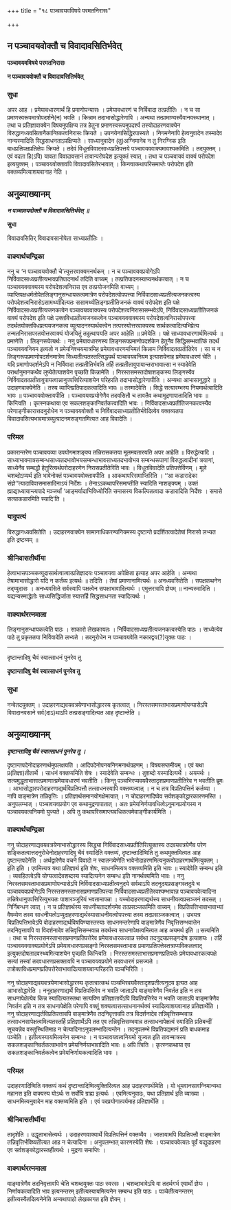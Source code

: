 +++
title = "१८ पञ्चावयवविषये परमतनिरासः"

+++


## न पञ्चावयवोक्तौ च विवादावसितिर्भवेत्

**पञ्चावयवविषये परमतनिरासः**

**न पञ्चावयवोक्तौ च विवादावसितिर्भवेत्**

### **सुधा**

अपर आह । प्रमेयावधारणार्थं हि प्रमाणोपन्यासः । प्रमेयावधारणं च निर्विवादा तत्प्रतीतिः । न च सा प्रमाणस्वरूपमात्रोपदर्शने(न) भवति । किन्नाम तदाभासोद्धारेणापि । अन्यथा तत्प्रामाण्यस्यैवानवस्थानात् । तथा च प्रतिज्ञावाक्येन विषयमुपक्षिप्य तत्र हेतुना प्रमाणस्वरूपमुपदर्श्य तस्योदाहरणवाक्येन विरुद्धानध्यवसितानैकान्तिकत्वनिरासः क्रियते । उपनयेनासिद्धिरपास्यते । निगमनेनापि हेत्वनुवादेन तस्मादेव नान्यस्मादिति सिद्धसाधनताऽपक्षिप्यते । साध्यानुवादेन (तु)अग्निमानेव न तु निरग्निक इति बाधप्रतिपक्षप्रतिक्षेपः क्रियते । तदेवं विधूतविवादसाध्यप्रतिपत्तये पञ्चावयववाक्यमावश्यकमिति । तदयुक्तम् । एवं वदता हि(ऽपि) यावता विवादावसानं तावान्परोपदेश इत्युक्तं स्यात् । तथा च पञ्चवायवं वाक्यं परोपदेश इत्ययुक्तम् । पञ्चावयवोक्तावपि विवादावसितेरभावात् । किन्त्वाकथापरिसमाप्तेः परोपदेश इति वक्तव्यमित्याशयवानाह नेति ।

## **अनुव्याख्यानम्**

***न पञ्चावयवोक्तौ च विवादावसितिर्भवेत् ॥***

**सुधा**

विवादावसितिर् विवादावसानोपेता साध्यप्रतीतिः ।

### **वाक्यार्थचन्द्रिका**

ननु च ‘न पञ्चावयवोक्तौ चे’त्युत्तरवाक्यमनर्थकम् । न च पञ्चावयवप्रयोगेऽपि निर्विवादसाध्यप्रतीत्यभावप्रतिपादनार्थं तदिति वाच्यम् । तत्प्रतिपादनस्याप्यनर्थकत्वात् । न च पञ्चावयववाक्यस्य परोपदेशत्वनिरास एव तत्प्रयोजनमिति वाच्यम् । व्याप्तिपक्षधर्मतोपेतलिङ्गानुसन्धायकत्वमात्रेण परोपदेशत्वोपपत्त्या निर्विवादसाध्यप्रतीत्यजनकत्वस्य परोपदेशत्वनिरासेऽसामर्थ्यादित्यतः ससामर्थ्यलिङ्गप्रतीतिजनकं वाक्यं परोपदेश इति पक्षे निर्विवादसाध्यप्रतीत्यजनकत्वेन पञ्चावयववाक्यस्य परोपदेशत्वनिरासासम्भवेऽपि, निर्विवादसाध्यप्रतीतिजनकं वाक्यं परोपदेश इति पक्षे उक्तविधप्रतीत्यजनकत्वेन पञ्चावयववाक्यस्य परोपदेशत्वनिरासोपपत्त्या तदर्थतयोक्तविधप्रत्ययजनकत्व व्युत्पादनस्यार्थवत्त्वेन तत्परस्योत्तरवाक्यस्य सार्थकत्वादित्यभिप्रेत्य तन्मतनिरासपरतयोत्तरवाक्यं योजयितुं तदुत्थापयति अपर आहेति ॥ प्रमेयेति । पक्षे साध्यावधारणार्थमित्यर्थः ॥ प्रमाणेति । लिङ्गरूपेत्यर्थः । ननु प्रमेयावधारणस्य लिङ्गरूपप्रमाणोपदर्शकेन हेतुनैव सिद्धिसम्भवात्किं तदर्थं पञ्चावयवनियम इत्यतो न प्रमेयनिश्चयमात्रमिह प्रमेयावधारणमभिमतं किन्नाम निर्विवादतत्प्रतीतिरेव । सा च न लिङ्गरूपप्रमाणोपदर्शनमात्रेण सिध्यतीत्यतस्तत्सिद्ध्यर्थं पञ्चावयवनियम इत्याशयेनाह प्रमेयावधारणं चेति । यदि प्रमाणोपदर्शनेऽपि न निर्विवादा तत्प्रतीतिर्भवति तर्हि तत्प्रतीतावुपायान्तराभावात्सा न स्यादेवेति परार्थानुमानकथैव लुप्येतेत्याशयेन पृच्छति किन्नामेति । निरस्तसमस्तदोषाशङ्कस्य लिङ्गस्यैव निर्विवादतत्प्रतीतावुपायत्वान्नानुपपत्तिरित्याशयेन परिहरति तदाभासोद्धारेणापीति । अन्यथा आभासानुद्धारे ॥ उदाहणवाक्येनेति । तस्य व्याप्तिप्रतिपादकत्वादिति भावः ॥ तस्मादेवेति । सिद्धे सत्यारम्भस्य नियमार्थत्वादिति भावः ॥ पञ्चावयवोक्तावपीति । पञ्चावयवप्रयोगेणैव तदवसितौ च तावतैव कथामुद्रणापातादिति भावः ॥ किन्त्विति । कृत्स्नकथाया एव सकलशङ्कानिवर्तकत्वादिति भावः । निर्विवादसाध्यप्रतीतिजनकत्वस्यैव परेणाङ्गीकारात्तदनुरोधेन न पञ्चावयवोक्तौ च निर्विवादसाध्यप्रतीतिर्भवेदित्येव वक्तव्यतया विवादावसित्यभावमात्रव्युत्पादनमसङ्गतमित्यत आह विवादेति ।

### **परिमल**

प्रकारान्तरेण पञ्चावयव्या उपयोगमाशङ्क्य तन्निरासकतया मूलमवतारयति अपर आहेति ॥ विरुद्धेत्यादि । साध्याभावमात्रसम्बन्धसाध्यतदभावोभयसम्बन्धाभावसाध्यतदभावोभय सम्बन्धरूपाणां विरुद्धत्वादीनां त्रयाणां, साध्येनैव सम्बद्धौ हेतुरित्यर्थपरोदाहरणेन निरासप्रतीतेरिति भावः । विधूतविवादेति प्रतिपत्तेर्विणम् । मूले चशब्दोऽप्यर्थ इति भावेनोक्तं पञ्चावयवोक्तावपीति ॥ आकथापरिसमाप्तिरिति । ‘‘आ कडारादेका संज्ञे’’त्यादाविवासमासादिनाऽयं निर्देशः । तेनाऽऽकथापरिसमाप्तीति स्यादिति नाशङ्क्यम् । उक्तं ह्याद्याध्यायान्त्यपादे मञ्जर्थां ‘आङ्मर्यादाभिविध्योरिति समासस्य विकल्पितत्वादा कडारादिति निर्देशः । समासे सत्याकडारमिति स्यादि’ति ।

### **यादुपत्यं**

विरुद्धानध्यवसितेति । उदाहरणवाक्येन सामानाधिकरण्यनियमस्य दृष्टान्ते प्रदर्शितत्वादेतेषां निरासो लभ्यत इति द्रष्टव्यम् ॥

### **श्रीनिवासतीर्थीया**

हेत्वाभासपञ्चकव्युदासार्थत्वात्वात्प्रतिज्ञादयः पञ्चावयवा अपेक्षिता इत्याह अपर आहेति । अन्यथा तेषामाभासोद्धारो यदि न कर्तव्य इत्यर्थः ॥ तदिति । तेषां प्रमाणानामित्यर्थः ॥ अनध्यवसितेति । सपक्षकथनेन तद्य्वुदासः । अनध्यवसिते सर्वस्यापि पक्षत्वेन सपक्षाभावादित्यर्थः । एमुत्तरत्रापि ज्ञेयम् ॥ नान्यस्मादिति । यद्यन्यस्माद्धेतोः साध्यसिद्धिर्जाता स्यात्तर्हि सिद्धसाधनता स्यादित्यर्थः ।

### **वाक्यार्थरत्नमाला**

लिङ्गानुसन्धायकत्वेति पाठः । साकारो लेखकायतः । निर्विवादसाध्यप्रतीत्यजनकत्वस्येति पाठः । साध्येत्येव पाठे तु प्रकृततया निर्विवादेति लभ्यते । तदनुरोधेन न पञ्चावयवेति नकारद्वय(?)युक्तः पाठः ।

------------------------------------------------------------------------

दृष्टान्तादिषु चैवं स्यात्साधनं पुनरेव तु

**दृष्टान्तादिषु चैवं स्यात्साधनं पुनरेव तु**

### **सुधा**

नन्वेतदयुक्तम् । उदाहरणाद्यवयवत्रयेणाभासोद्धारस्य कृतत्वात् । निरस्तसमस्ताभासप्रमाणोपन्यासेऽपि विवादानवसाने सर्व(दाऽ)थाऽपि तत्प्रसङ्गादित्यत आह दृष्टान्तेति ।

## **अनुव्याख्यानम्**

***दृष्टान्तादिषु चैवं स्यात्साधनं पुनरेव तु ।***

दृष्टान्तपदेनोदाहरणार्थमुपलक्षयति । आदिपदेनोपनयनिगमनार्थग्रहणम् । विषयसप्तमीयम् । एवं यथा प्र(तिज्ञा)तीतार्थे । साधनं वक्तव्यमिति शेषः । स्यादेवेति सम्बन्धः । तुशब्दो यस्मादित्यर्थे । अयमर्थः । सत्यमुद्धृताभासात्प्रमाणात्प्रमेयावधारणं भवतीति । किन्तु पञ्चभिरप्यवयवैस्तादृशप्रमाणप्रतीतिरेव न भवतीति ब्रूमः । आभासोद्धारपरोदाहरणाद्यर्थविप्रतिपत्तौ तत्साधनस्यापि वक्तव्यत्वात् । न च तत्र विप्रतिपत्तिर्न कर्तव्या । नापि वाङ्मात्रेण तन्निवृत्तिः । प्रतिज्ञार्थसमानयोगक्षेमत्वात् । न चोदाहरणादिष्वेव सर्वशङ्कोद्धारकारणमस्ति । अनुपलम्भात् । पञ्चावयवप्रयोग एव कथामुद्रणापातात् । अतः प्रमेयनिर्णयावधित्वेऽनुमानप्रयोगस्य न पञ्चावयवत्वनियमो युज्यते । अपि तु कथापरिसमाप्त्यवधिकत्वमेवाङ्गीकार्यमिति ।

### **वाक्यार्थचन्द्रिका**

ननु चोदाहरणाद्यवयवत्रयेणाभासोद्धारस्य सिद्ध्या निर्विवादसाध्यप्रतीतिरित्युक्तस्य तदवयवत्रयेणैव परेण शङ्कितत्वात्तदनुरोधेनोदाहरणादिषु चैवं स्यादिति वक्तव्यं, दृष्टान्तादिष्विति तु कथमुक्तमित्यत आह दृष्टान्तपदेनेति । अर्थद्वारेणैव वचने विवादो न स्वातन्त्र्येणेति भावेनोदाहरणमित्यनुक्त्वोदाहरणार्थमित्युक्तम् । इति इति । एवमित्यत्र यथा प्रतिज्ञार्थ इति शेषः, साधनमित्यत्र वक्तव्यमिति इति भावः ॥ स्यादेवेति सम्बन्ध इति । व्यवहितत्वेऽपि योग्यत्वादेवशब्दस्य स्यादित्यनेन सम्बन्ध इति नानर्थक्यमिति भावः । ननु निरस्तसमस्ताभासप्रमाणोपन्यासेऽपि निर्विवादसाध्यप्रतीत्यनुदये सर्वथाऽपि तदनुदयप्रसङ्गस्तदुये च पञ्चावयवप्रयोगेऽपि निरस्तसमस्ताभासप्रमाणप्रतिपत्त्या निर्विवादसाध्यप्रतीतेरवश्यम्भावान्न पञ्चावयवेत्यादिना तन्निषेधानुपपत्तिरित्युभयतः पाशारञ्जुरियं भवतामापन्ना । यच्चोदाहरणाद्यर्थस्य साधनीयत्वप्रसञ्जनं तदसत् । निर्निबन्धन त्वात् । न च प्रतिज्ञार्थस्य साधनीयतादर्शनमेव तत्प्रसञ्जकमिति वाच्यम् । विप्रतिपत्तिभावाभावाभ्यां वैषम्येण तस्य साधनीयत्वेऽप्युदाहरणाद्यर्थस्यासाधनीयत्वोपपत्त्या तस्य तदप्रसञ्जकत्वात् । उभयत्र विप्रतिपत्तिभावेऽपि वोदाहरणाद्यर्थविषयिण्यास्तस्याः साधनमन्तरेणापि वाङ्मात्रेणैव निवृत्तिसम्भवात्तेन तदनिवृत्तावपि वा विदर्शनादेव तन्निवृत्तिसम्भवान्न तदर्थस्य साधनापेक्षत्वमित्यत आह अयमर्थ इति ॥ सत्यमिति । तथा च निरस्तसमस्ताभासप्रमाणप्रतिपत्तेरेव प्रमेयावधारकत्वान्न सर्वथा तदनुदयप्रसङ्गदोष इत्याशयः । तर्हि पञ्चावयववाक्यप्रयोगेऽपि प्रमेयावधारणप्रसङ्गो निरस्तसमस्ताभास प्रमाणप्रतिपत्तेस्तत्राप्यविकलत्वाद् इत्युक्तदोषतादवस्थ्यमित्याशयेन पृच्छति किन्त्विति । निरस्तसमस्ताभासप्रमाणप्रतिपत्तेः प्रमेयावधारकत्वपक्षे सत्यां तस्यां तदवधारणप्रसक्तावपि न पञ्चावयवप्रयोगे तदवधारणं प्रसज्यते । तत्रोक्तविधप्रमाणप्रतिपत्तेरेवाभावादित्याशयवान्परिहरति पञ्चभिरिति ।

ननु चोदाहणाद्यवयवत्रयेणाभासोद्धारस्य कृतत्वात्कथं पञ्चभिरवयवैस्तादृशप्रतीत्यनुदय इत्यत आह आभासोद्धारेति । ननूदाहरणाद्यर्थे विप्रतिपत्तिरेव न भवति जाताऽपि वाङ्मात्रेणैव निवर्तत इति न तत्र साधनापेक्षेत्येव किन्न स्यादित्यतस्तथा सत्यविण प्रतिज्ञातार्येऽपि विप्रतिपत्तिरेव न भवति जाताऽपि वाङ्मात्रेणैव निवर्तन इति न तत्र साधनापेक्षेति परेणापि वक्तुं शक्यत्वात्तत्साधनानर्थक्यं स्यादित्याशयवानाह प्रतिज्ञार्थेति । ननु चोदाहरणाद्यर्तविप्रतिपत्तावपि वाङ्मात्रेणैव तदनिवृत्तावपि तत्र विदर्शनादेव तन्निवृत्तिसम्भवान्न तत्साधनसापेक्षत्वमित्यतस्तर्हि प्रतिज्ञार्थेऽपि तत एव तन्निवृत्तिसम्भवान्न तत्साधनापेक्षत्वं स्यादिति प्रतिबन्दीं सूचयन्नेव वस्तुस्थितिमाह न चेत्यादिनाऽनुपलम्भादित्यन्तेन । तदनुपलम्भे विप्रतिपद्यमानं प्रति बाधकमाह पञ्चेति । इतीत्यस्यायमित्यनेन सम्बन्धः । न पञ्चावयवत्वनियमो युज्यत इति तावन्मात्रस्य सकलशङ्कानिवर्तकत्वाभावेन प्रमेयनिर्णयाभावादिति भावः ॥ अपि त्विति । कृत्स्नकथाया एव सकलशङ्कानिवर्तकत्वेन प्रमेयनिर्णायकत्वादिति भावः ।

### **परिमल**

उदाहरणादिष्विति वक्तव्यं कथं दृष्टान्तादिष्वित्युक्तिरित्यत आह उदाहरणार्थमिति । यो धूमवानसावग्निमान्यथा महानस इति वाक्यस्य योऽर्थः स सर्वोपि ग्राह्य इत्यर्थः । एवमित्यनुवादः, यथा प्रतिज्ञार्थ इति व्याख्या । साधनमित्यनुवादेन माह वक्तव्यमिति इति । एवं पदप्रयोगात्पर्यमाह प्रतिज्ञार्थेति ।

### **श्रीनिवासतीर्थीया**

तादृशेति । उद्धृताभासेत्यर्थः । उदाहरणवाक्यार्थे विप्रतिपत्तिर्न वक्तव्यैव । जातायामपि विप्रतिपत्तौ वाङ्मात्रेण तन्निवृत्तिर्भविष्यतीत्यत आह न चेत्यादिना । अनुपलम्भात् कारणस्येति शेषः । पञ्चावयवेत्यतः पूर्वं यद्युदाहरण एव सर्वशङ्कोद्धारस्तर्हीत्यर्थः । मुद्रणा समाप्तिः ।

### **वाक्यार्थरत्नमाला**

वाङ्मात्रेणैव तदनिवृत्तावपि चेति चशब्दयुक्तः पाठः स्वरसः । चशब्दाभावेऽपि वा तदर्थगर्भ एवार्थो ज्ञेयः । निर्णायकत्वादिति भाव इत्यनन्तरम् इतीत्यस्यायमित्यनेन सम्बन्ध इति पाठः । पञ्चेतीत्यनन्तरम् इतीत्यस्यैतदित्यनेनेति अन्यथापाठो लेखकागत इति ज्ञेयम् ।

